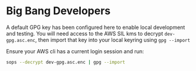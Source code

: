 # Big Bang Developers

A default GPG key has been configured here to enable local development and testing. You will need access to the AWS SIL kms to decrypt `dev-gpg.asc.enc`, then import that key into your local keyring using `gpg --import`

Ensure your AWS cli has a current login session and run:
```sh
sops --decrypt dev-gpg.asc.enc | gpg --import
```
